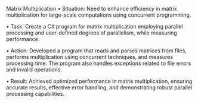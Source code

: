 Matrix Multiplication
•	Situation: Need to enhance efficiency in matrix multiplication for large-scale computations using concurrent programming.

•	Task: Create a C# program for matrix multiplication employing parallel processing and user-defined degrees of parallelism, while measuring performance.

•	Action: Developed a program that reads and parses matrices from files, performs multiplication using concurrent techniques, and measures processing time. The program also handles exceptions related to file errors and invalid operations.

•	Result: Achieved optimized performance in matrix multiplication, ensuring accurate results, effective error handling, and demonstrating robust parallel processing capabilities.
